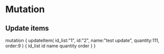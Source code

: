 # Mutation

## Update items

mutation {
  updateItem(
    id_list:"1",
    id:"2",
    name:"test update",
    quantity:111,
    order:9
  ) {
    id_list
    id
    name
    quantity
    order
  }
}
